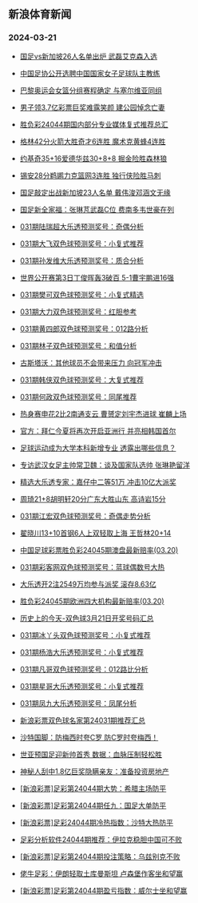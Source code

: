 ## 新浪体育新闻 
### 2024-03-21

+ [国足vs新加坡26人名单出炉 武磊艾克森入选](https://sports.sina.com.cn/china/2024-03-20/doc-inanxnpu3627339.shtml)

+ [中国足协公开选聘中国国家女子足球队主教练](https://sports.sina.com.cn/china/2024-03-20/doc-inanxnpz6388232.shtml)

+ [巴黎奥运会女篮分组赛程确定 与塞尔维亚同组](https://sports.sina.com.cn/basketball/cba/2024-03-20/doc-inanxsvx6265472.shtml)

+ [男子领3.7亿彩票巨奖难露笑颜 建公园悼念亡妻](https://sports.sina.com.cn/l/2024-03-20/doc-inanxnpz6351695.shtml)

+ [胜负彩24044期国内部分专业媒体复式推荐总汇](https://sports.sina.com.cn/l/2024-03-20/doc-inanvynt7093792.shtml)

+ [格林42分火箭大胜奇才6连胜 魔术克黄蜂4连胜](https://sports.sina.com.cn/basketball/nba/2024-03-20/doc-inanxsvs3508065.shtml)

+ [约基奇35+16爱德华兹30+8+8 掘金险胜森林狼](https://sports.sina.com.cn/basketball/nba/2024-03-20/doc-inanxsvs3532881.shtml)

+ [锡安28分鹈鹕力克篮网3连胜 独行侠险胜马刺](https://sports.sina.com.cn/basketball/nba/2024-03-20/doc-inanxsvw8494794.shtml)

+ [国足敲定出战新加坡23人名单 戴伟浚邓涵文无缘](https://sports.sina.com.cn/china/2024-03-20/doc-inanxxcq3437894.shtml)

+ [国足新全家福：张琳芃武磊C位 费南多韦世豪在列](https://sports.sina.com.cn/china/2024-03-20/doc-inanxsvu0311093.shtml)

+ [031期陆瑞超大乐透预测奖号：奇偶分析](https://sports.sina.com.cn/l/2024-03-20/doc-inanxsvu0306293.shtml)

+ [031期大飞双色球预测奖号：小复式推荐](https://sports.sina.com.cn/l/2024-03-20/doc-inanxxcv6176315.shtml)

+ [031期孙发维大乐透预测奖号：质合分析](https://sports.sina.com.cn/l/2024-03-20/doc-inanxsvw8516006.shtml)

+ [世界公开赛第3日丁俊晖轰3破百 5-1曹宇鹏进16强](https://sports.sina.com.cn/others/snooker/2024-03-20/doc-inanyitn0032191.shtml)

+ [031期樊可双色球预测奖号：小复式精选](https://sports.sina.com.cn/l/2024-03-20/doc-inanxxcu8396394.shtml)

+ [031期大力双色球预测奖号：红胆参考](https://sports.sina.com.cn/l/2024-03-20/doc-inanxxcu8396046.shtml)

+ [031期黄四郎双色球预测奖号：012路分析](https://sports.sina.com.cn/l/2024-03-20/doc-inanxxcq3410665.shtml)

+ [031期林子双色球预测奖号：和值分析](https://sports.sina.com.cn/l/2024-03-20/doc-inanxxcs0187721.shtml)

+ [古斯塔沃：其他球员不会带来压力 向冠军冲击](https://sports.sina.com.cn/china/2024-03-20/doc-inanycmn3337009.shtml)

+ [031期韩侠双色球预测奖号：大复式推荐](https://sports.sina.com.cn/l/2024-03-20/doc-inanxxcq3410333.shtml)

+ [031期何政双色球预测奖号：同尾推荐](https://sports.sina.com.cn/l/2024-03-20/doc-inanxxcs0186796.shtml)

+ [热身赛申花2比2南通支云 曹赟定刘宇杰进球 崔麟上场](https://sports.sina.com.cn/china/2024-03-20/doc-inanxsvs3513203.shtml)

+ [官方：拜仁今夏将再次开启亚洲行 并亮相韩国首尔](https://sports.sina.com.cn/global/germany/2024-03-20/doc-inanyitm9999472.shtml)

+ [足球运动成为大学本科新增专业 透露出哪些信息？](https://sports.sina.com.cn/china/2024-03-20/doc-inanxsvu0292479.shtml)

+ [专访武汉女足主帅常卫魏：谈及国家队选帅 张琳艳留洋](https://sports.sina.com.cn/china/2024-03-20/doc-inanxsvx6260124.shtml)

+ [精选大乐透专家：嘉仔中二等51万 冲击10亿大派奖](https://sports.sina.com.cn/l/2024-03-20/doc-inanxsvu0309104.shtml)

+ [周琦21+8胡明轩20分广东大胜山东 高诗岩15分](https://sports.sina.com.cn/basketball/cba/2024-03-20/doc-inanyuie3041316.shtml)

+ [031期江宏双色球预测奖号：奇偶走势分析](https://sports.sina.com.cn/l/2024-03-20/doc-inanxxcs0187068.shtml)

+ [翟晓川13+10首钢6人上双轻取上海 王哲林20+14](https://sports.sina.com.cn/basketball/cba/2024-03-20/doc-inanyuie3035659.shtml)

+ [中国足球彩票胜负彩24045期澳盘最新赔率(03.20)](https://sports.sina.com.cn/l/2024-03-20/doc-inanxnpz6369330.shtml)

+ [031期彩客网双色球预测奖号：蓝球偶数号大热](https://sports.sina.com.cn/l/2024-03-20/doc-inanxnpz6384116.shtml)

+ [大乐透开2注2549万均参与派奖 滚存8.63亿](https://sports.sina.com.cn/l/2024-03-20/doc-inanyuik8055066.shtml)

+ [胜负彩24045期欧洲四大机构最新赔率(03.20)](https://sports.sina.com.cn/l/2024-03-20/doc-inanxnpy8589011.shtml)

+ [历史上的今天-双色球3月21日开奖号码汇总](https://sports.sina.com.cn/l/2024-03-20/doc-inanxxcs0206997.shtml)

+ [031期冰丫头双色球预测奖号：小复式推荐](https://sports.sina.com.cn/l/2024-03-20/doc-inanxxcq3408751.shtml)

+ [031期杨浩大乐透预测奖号：小复式推荐](https://sports.sina.com.cn/l/2024-03-20/doc-inanxsvw8514301.shtml)

+ [031期凡哥双色球预测奖号：012路比分析](https://sports.sina.com.cn/l/2024-03-20/doc-inanxxcv6176912.shtml)

+ [031期星哥大乐透预测奖号：小复式推荐](https://sports.sina.com.cn/l/2024-03-20/doc-inanxsvx6289807.shtml)

+ [031期凤九大乐透预测奖号：凤尾分析](https://sports.sina.com.cn/l/2024-03-20/doc-inanxsvu0302823.shtml)

+ [新浪彩票双色球名家第24031期推荐汇总](https://sports.sina.com.cn/l/2024-03-20/doc-inanxxcs0189651.shtml)

+ [沙特国脚：防梅西时夸C罗 防C罗时夸梅西！](https://sports.sina.com.cn/global/others/2024-03-20/doc-inanyitk3225614.shtml)

+ [世亚预国足迎新帅首秀 数据：血脉压制轻松胜](https://sports.sina.com.cn/l/2024-03-21/doc-inanxsvw8522305.shtml)

+ [神秘人刮中1.8亿巨奖隐瞒亲友：准备投资房地产](https://sports.sina.com.cn/l/2024-03-21/doc-inanxnpz6385283.shtml)

+ [[新浪彩票]足彩第24044期大势：希腊主场防平](https://sports.sina.com.cn/l/2024-03-21/doc-inanzrnz5375520.shtml)

+ [[新浪彩票]足彩第24044期任九：国足大单防平](https://sports.sina.com.cn/l/2024-03-21/doc-inanzrnu2601148.shtml)

+ [[新浪彩票]足彩24044期冷热指数：沙特大热防平](https://sports.sina.com.cn/l/2024-03-21/doc-inanzrnu2602288.shtml)

+ [足彩分析软件24044期推荐：伊拉克稳胆中国可不败](https://sports.sina.com.cn/l/2024-03-21/doc-inanzrnv9379013.shtml)

+ [[新浪彩票]足彩第24044期投注策略：乌兹别克不败](https://sports.sina.com.cn/l/2024-03-21/doc-inanzrnv9377881.shtml)

+ [佬牛足彩：伊朗轻取土库曼斯坦 卢森堡作客坐和望赢](https://sports.sina.com.cn/l/2024-03-21/doc-inanzvut9282609.shtml)

+ [[新浪彩票]足彩第24044期盈亏指数：威尔士坐和望赢](https://sports.sina.com.cn/l/2024-03-21/doc-inanzrnz5376912.shtml)

